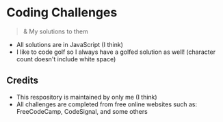 # Coding Challenges

> & My solutions to them

* All solutions are in JavaScript (I think)
* I like to code golf so I always have a golfed solution as well! (character count doesn't include white space)

## Credits

* This respository is maintained by only me (I think)
* All challenges are completed from free online websites such as: FreeCodeCamp, CodeSignal, and some others
